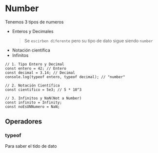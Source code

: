# Number

Tenemos 3 tipos de numeros

- Enteros y Decimales
  > Se `escirben diferente` pero su tipo de dato sigue siendo `number`
- Notación científica
- Infinitos

```JS
// 1. Tipo Entero y Decimal
const entero = 42; // Entero
const decimal = 3.14; // Decimal
console.log(typeof entero, typeof decimal); // "number"

// 2. Notación Científica
const cientifico = 5e3; // 5 * 10^3

// 3. Infinitos y NaN(Not a Number)
const infinito = Infinity;
const noEsUNNumero = NaN;
```

## Operadores

### typeof

Para saber el tido de dato

